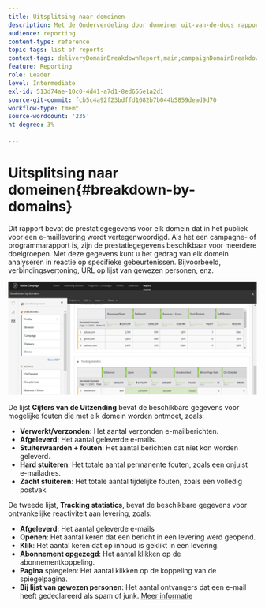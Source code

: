 ```yaml
---
title: Uitsplitsing naar domeinen
description: Met de Onderverdeling door domeinen uit-van-de-doos rapport, leer over de prestatiesgegevens van uw leveringen afhankelijk van elk van het domein van uw klant.
audience: reporting
content-type: reference
topic-tags: list-of-reports
context-tags: deliveryDomainBreakdownReport,main;campaignDomainBreakdownReport,main;programDomainBreakdownReport,main
feature: Reporting
role: Leader
level: Intermediate
exl-id: 513d74ae-10c0-4d41-a7d1-8ed655e1a2d1
source-git-commit: fcb5c4a92f23bdffd1082b7b044b5859dead9d70
workflow-type: tm+mt
source-wordcount: '235'
ht-degree: 3%

---
```


# Uitsplitsing naar domeinen{#breakdown-by-domains}

Dit rapport bevat de prestatiegegevens voor elk domein dat in het publiek voor een e-maillevering wordt vertegenwoordigd. Als het een campagne- of programmarapport is, zijn de prestatiegegevens beschikbaar voor meerdere doelgroepen. Met deze gegevens kunt u het gedrag van elk domein analyseren in reactie op specifieke gebeurtenissen. Bijvoorbeeld, verbindingsvertoning, URL op lijst van gewezen personen, enz.

![](assets/delivery_reports_6.png)

De lijst **Cijfers van de Uitzending** bevat de beschikbare gegevens voor mogelijke fouten die met elk domein worden ontmoet, zoals:

* **Verwerkt/verzonden**: Het aantal verzonden e-mailberichten.
* **Afgeleverd**: Het aantal geleverde e-mails.
* **Stuiterwaarden + fouten**: Het aantal berichten dat niet kon worden geleverd.
* **Hard stuiteren**: Het totale aantal permanente fouten, zoals een onjuist e-mailadres.
* **Zacht stuiteren**: Het totale aantal tijdelijke fouten, zoals een volledig postvak.

De tweede lijst, **Tracking statistics**, bevat de beschikbare gegevens voor ontvankelijke reactiviteit aan levering, zoals:

* **Afgeleverd**: Het aantal geleverde e-mails
* **Openen**: Het aantal keren dat een bericht in een levering werd geopend.
* **Klik**: Het aantal keren dat op inhoud is geklikt in een levering.
* **Abonnement opgezegd**: Het aantal klikken op de abonnementkoppeling.
* **Pagina** spiegelen: Het aantal klikken op de koppeling van de spiegelpagina.
* **Bij lijst van gewezen personen**: Het aantal ontvangers dat een e-mail heeft gedeclareerd als spam of junk. [Meer informatie](../../audiences/using/about-opt-in-and-opt-out-in-campaign.md)
